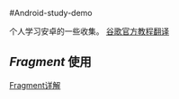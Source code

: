 #Android-study-demo

个人学习安卓的一些收集。
[谷歌官方教程翻译](http://hukai.me/android-training-course-in-chinese/basics/fragments/communicating.html)


## *Fragment* 使用
[Fragment详解](http://blog.csdn.net/harvic880925/article/details/44927375)
